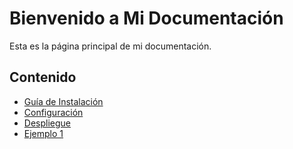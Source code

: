 # Bienvenido a Mi Documentación

Esta es la página principal de mi documentación.

## Contenido

- [Guía de Instalación](guia/instalacion.md)
- [Configuración](guia/configuracion.md)
- [Despliegue](guia/despliegue.md)
- [Ejemplo 1](ejemplos/ejemplo1.md)